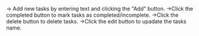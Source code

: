 


-> Add new tasks by entering text and clicking the "Add" button.
->Click the completed button to mark tasks as completed/incomplete.
->Click the delete button to delete tasks.
->Click the edit button to upadate the tasks name.